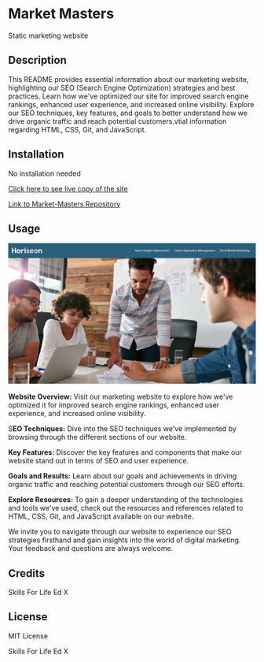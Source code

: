 # Market Masters

Static marketing website

## Description

This README provides essential information about our marketing website, highlighting our SEO (Search Engine Optimization) strategies and best practices. Learn how we've optimized our site for improved search engine rankings, enhanced user experience, and increased online visibility. Explore our SEO techniques, key features, and goals to better understand how we drive organic traffic and reach potential customers.vtial information regarding HTML, CSS, Git, and JavaScript.

## Installation

No installation needed

[Click here to see live copy of the site](https://lav3ll.github.io/Market-Masters/)

[Link to Market-Masters Repository](https://github.com/lav3ll/Market-Masters)

## Usage

![Alt Text](./assets/images/market-masters.png)

**Website Overview:** Visit our marketing website to explore how we've optimized it for improved search engine rankings, enhanced user experience, and increased online visibility.

S**EO Techniques:** Dive into the SEO techniques we've implemented by browsing through the different sections of our website.

**Key Features:** Discover the key features and components that make our website stand out in terms of SEO and user experience.

**Goals and Results:** Learn about our goals and achievements in driving organic traffic and reaching potential customers through our SEO efforts.

**Explore Resources:** To gain a deeper understanding of the technologies and tools we've used, check out the resources and references related to HTML, CSS, Git, and JavaScript available on our website.

We invite you to navigate through our website to experience our SEO strategies firsthand and gain insights into the world of digital marketing. Your feedback and questions are always welcome.

## Credits

Skills For Life
Ed X

## License

MIT License

Skills For Life
Ed X
